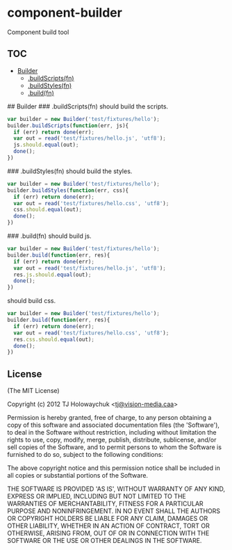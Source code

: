 
# component-builder

  Component build tool

## TOC
   - [Builder](#builder)
     - [.buildScripts(fn)](#builder-buildscriptsfn)
     - [.buildStyles(fn)](#builder-buildstylesfn)
     - [.build(fn)](#builder-buildfn)
<a name="" />
 
<a name="builder" />
## Builder
<a name="builder-buildscriptsfn" />
### .buildScripts(fn)
should build the scripts.

```js
var builder = new Builder('test/fixtures/hello');
builder.buildScripts(function(err, js){
  if (err) return done(err);
  var out = read('test/fixtures/hello.js', 'utf8');
  js.should.equal(out);
  done();
})
```

<a name="builder-buildstylesfn" />
### .buildStyles(fn)
should build the styles.

```js
var builder = new Builder('test/fixtures/hello');
builder.buildStyles(function(err, css){
  if (err) return done(err);
  var out = read('test/fixtures/hello.css', 'utf8');
  css.should.equal(out);
  done();
})
```

<a name="builder-buildfn" />
### .build(fn)
should build js.

```js
var builder = new Builder('test/fixtures/hello');
builder.build(function(err, res){
  if (err) return done(err);
  var out = read('test/fixtures/hello.js', 'utf8');
  res.js.should.equal(out);
  done();
})
```

should build css.

```js
var builder = new Builder('test/fixtures/hello');
builder.build(function(err, res){
  if (err) return done(err);
  var out = read('test/fixtures/hello.css', 'utf8');
  res.css.should.equal(out);
  done();
})
```

## License 

(The MIT License)

Copyright (c) 2012 TJ Holowaychuk &lt;tj@vision-media.caa&gt;

Permission is hereby granted, free of charge, to any person obtaining
a copy of this software and associated documentation files (the
'Software'), to deal in the Software without restriction, including
without limitation the rights to use, copy, modify, merge, publish,
distribute, sublicense, and/or sell copies of the Software, and to
permit persons to whom the Software is furnished to do so, subject to
the following conditions:

The above copyright notice and this permission notice shall be
included in all copies or substantial portions of the Software.

THE SOFTWARE IS PROVIDED 'AS IS', WITHOUT WARRANTY OF ANY KIND,
EXPRESS OR IMPLIED, INCLUDING BUT NOT LIMITED TO THE WARRANTIES OF
MERCHANTABILITY, FITNESS FOR A PARTICULAR PURPOSE AND NONINFRINGEMENT.
IN NO EVENT SHALL THE AUTHORS OR COPYRIGHT HOLDERS BE LIABLE FOR ANY
CLAIM, DAMAGES OR OTHER LIABILITY, WHETHER IN AN ACTION OF CONTRACT,
TORT OR OTHERWISE, ARISING FROM, OUT OF OR IN CONNECTION WITH THE
SOFTWARE OR THE USE OR OTHER DEALINGS IN THE SOFTWARE.
